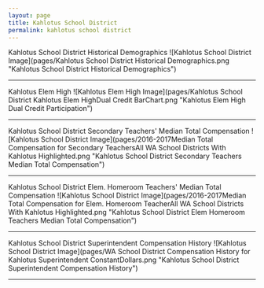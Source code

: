 ```yaml
---
layout: page
title: Kahlotus School District
permalink: kahlotus school district
---
```



Kahlotus School District Historical Demographics
![Kahlotus School District Image](pages/Kahlotus School District Historical Demographics.png "Kahlotus School District Historical Demographics")

___

Kahlotus Elem   High
![Kahlotus Elem   High Image](pages/Kahlotus School District Kahlotus Elem   HighDual Credit BarChart.png "Kahlotus Elem   High Dual Credit Participation")

___

Kahlotus School District Secondary Teachers' Median Total Compensation
![Kahlotus School District Image](pages/2016-2017Median Total Compensation for Secondary TeachersAll WA School Districts With Kahlotus Highlighted.png "Kahlotus School District Secondary Teachers Median Total Compensation")

___

Kahlotus School District Elem. Homeroom Teachers' Median Total Compensation
![Kahlotus School District Image](pages/2016-2017Median Total Compensation for Elem. Homeroom TeacherAll WA School Districts With Kahlotus Highlighted.png "Kahlotus School District Elem Homeroom Teachers Median Total Compensation")

___

Kahlotus School District Superintendent Compensation History
![Kahlotus School District Image](pages/WA School District Compensation History for Kahlotus Superintendent ConstantDollars.png "Kahlotus School District Superintendent Compensation History")

___

